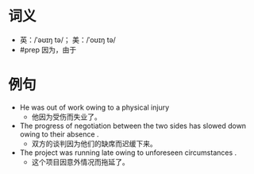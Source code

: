 # 词义
- 英：/ˈəʊɪŋ tə/； 美：/ˈoʊɪŋ tə/
- #prep 因为，由于
# 例句
- He was out of work owing to a physical injury
	- 他因为受伤而失业了。
- The progress of negotiation between the two sides has slowed down owing to their absence .
	- 双方的谈判因为他们的缺席而迟缓下来。
- The project was running late owing to unforeseen circumstances .
	- 这个项目因意外情况而拖延了。
